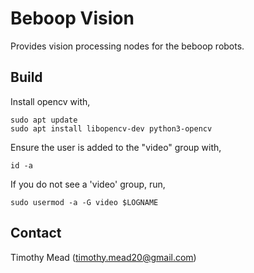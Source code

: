 # Beboop Vision
Provides vision processing nodes for the beboop robots.

## Build
Install opencv with,
```
sudo apt update
sudo apt install libopencv-dev python3-opencv
```

Ensure the user is added to the "video" group with,
```
id -a
```

If you do not see a 'video' group, run,
```
sudo usermod -a -G video $LOGNAME
```

## Contact
Timothy Mead (timothy.mead20@gmail.com)